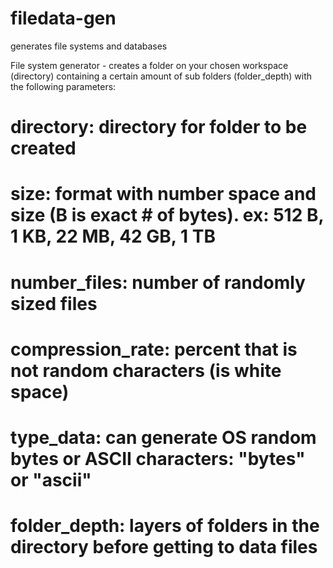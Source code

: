 # filedata-gen
generates file systems and databases

File system generator - creates a folder on your chosen workspace (directory) containing a certain amount of sub folders (folder_depth) with the following parameters:
# directory:        directory for folder to be created
# size:             format with number space and size (B is exact # of bytes). ex: 512 B, 1 KB, 22 MB, 42 GB, 1 TB
# number_files:     number of randomly sized files
# compression_rate: percent that is not random characters (is white space)
# type_data:        can generate OS random bytes or ASCII characters: "bytes" or "ascii"
# folder_depth:     layers of folders in the directory before getting to data files
